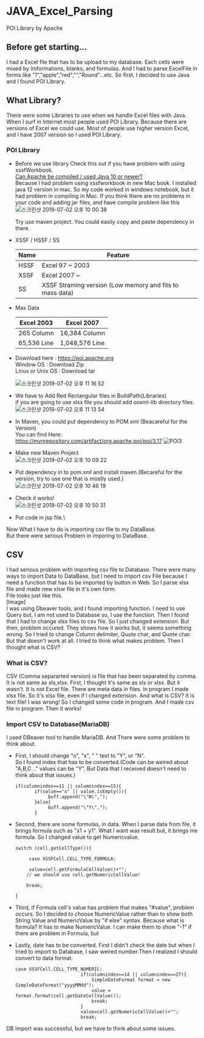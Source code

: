 # JAVA_Excel_Parsing
POI Library by Apache

## Before get starting...
I had a Excel file that has to be upload to my database. 
Each cells were mixed by  imformations, blanks,
 and formulas. And I had to parse ExcelFile in forms
  like "1","apple","red","","Round"...etc. So first, 
  I decided to use Java and I found POI Library.

## What Library?
There were some Libraries to use when 
we handle Excel files with Java. When I 
surf in Internet most people used POI Library. 
Because there are versions of Excel we could use. 
Most of people use higher version Excel, and I have 2007 version so I used POI Library. 

### POI Library
- Before we use library
    Check this out if you have problem with using xssfWorkbook.\
    [Can Apache be compiled / used Java 10 or newer?](https://poi.apache.org/help/faq.html#faq-java10)\
    Because I had problem using xssfworkbook in new Mac book. I installed java 12 version in mac. 
    So my code worked in windows notebook, but it had problem in compiling in Mac.
    If you think there are no problems in your code and adding jar files, and have compile problem like this
    ![스크린샷 2019-07-02 오후 10 00 38](https://user-images.githubusercontent.com/32008149/60514655-e5186a00-9d14-11e9-9f5a-eab1df34fae1.png)
    
    Try use maven project. You could easily copy and paste dependency in there.

- XSSF / HSSF / SS
  
  Name | Feature 
  ----- | ------      
  HSSF | Excel 97 ~ 2003
  XSSF | Excel 2007 ~
  SS   | XSSF Straming version (Low memory and fits to mass data)  
   
- Max Data

    Excel 2003 | Excel 2007 
    ----- | -----
    265 Column | 16,384 Column
    65,536 Line | 1,048,576 Line

- Download here : https://poi.apache.org \
Window OS : Download Zip\
Linux or Unix OS : Download tar

    ![스크린샷 2019-07-02 오후 11 16 52](https://user-images.githubusercontent.com/32008149/60519967-886e7c80-9d1f-11e9-8bf6-d4a4221b5afe.png)
- We have to Add Red Rectangular files in BuildPath(Libraries)\
if you are going to use xlsx file you should add ooxml-lib directory files.
    ![스크린샷 2019-07-02 오후 11 13 54](https://user-images.githubusercontent.com/32008149/60519806-3cbbd300-9d1f-11e9-960a-b9e905540000.png)

- In Maven, you could put dependency to POM.xml (Beacareful for the Version)\
You can find Here: https://mvnrepository.com/artifact/org.apache.poi/poi/3.17
    ![POI3](https://user-images.githubusercontent.com/32008149/60109311-1937dc00-97a5-11e9-8ef5-db98598edaad.PNG)

- Make new Maven Project\
    ![스크린샷 2019-07-02 오후 10 09 22](https://user-images.githubusercontent.com/32008149/60515203-180f2d80-9d16-11e9-881e-960d3d0c3fe4.png)

- Put dependency in to pom.xml and install maven.(Becareful for the version, try to use one that is mostly used.) 
    ![스크린샷 2019-07-02 오후 10 46 19](https://user-images.githubusercontent.com/32008149/60517857-5b1fcf80-9d1b-11e9-93f2-946ca674d862.png)

- Check it works!\
    ![스크린샷 2019-07-02 오후 10 50 31](https://user-images.githubusercontent.com/32008149/60518118-d6818100-9d1b-11e9-88bc-716f5217d214.png)

- Put code in jsp file.\
    
Now What I have to do is importing csv file to my DataBase.\
But there were serious Problem in imporing to DataBase.

## CSV
I had serious problem with importing csv file to Database.
There were many ways to import Data to DataBase, but I need
 to import csv File because I need a function that has to be 
 imported by button in Web. So I parse xlsx file and made new 
 xlsw file in it's own form.  
File looks just like this.  
[Image]  
I was using Dbeaver tools, and I found importing function. 
I need to use Query but, I am not used to Database so, 
I use the function. Then I found that I had to change xlsx files 
to csv file. So I just changed extension. But then, problem occured.
They shows how it works but, it seems something wrong.
So I tried to change Column delimiter, Quote char, and Quote char. 
But that doesn't work at all. I tried to think what makes problem. 
Then I thought what is CSV?

### What is CSV?
CSV (Comma separarted version) is file that has been separated 
by comma. It is not same as xls,xlsx. First, I thought it's same 
as xls or xlsx. But it wasn't. It is not Excel file. There are meta 
data in files. In program I made xlsx file. So it's xlsx file, even 
if I changed extension. And what is CSV? It is text file! I was wrong! 
So I changed some code in program. And I made csv file in program. 
Then it works! 

### Import CSV to Database(MariaDB)
I used DBeaver tool to handle MariaDB. And There were some 
problem to think about. 
- First, I should change "o", "x", " " text to "Y", or "N".  
So I found index that has to be converted.(Code can be weired about "A,B,C .." values can be "Y", But Data that I 
received doesn't need to think about that issues.)
  ~~~
  if(columnindex==11 || columnindex==15){                   		 
         if(value=="x" || value.isEmpty()){
              buff.append("\"N\","); 
         }else{
              buff.append("\"Y\",");                 			
         } 
  ~~~
- Second, there are some formulas, in data. When I parse data from file, it brings formula such as "x1 + y1".
What I want was result but, it brings me formula. So I changed value to get Numericvalue. 
    ```
    switch (cell.getCellType()){  
    
         case XSSFCell.CELL_TYPE_FORMULA:                        
    
    	 value=cell.getFormulaCellValue()+"";
    	// we should use cell.getNumericCellValue!
    
    	break;
    		                        
    }
   ``` 
- Third, if Formula cell's value has problem that makes "#value", 
         problem occurs. So I decided to choose NumericValue rather than to 
         show both String Value and NumericValue by "if else" syntax. Because what is formula? It has to make
         NumericValue. I can make them to show "-1" if there are problem in Formula, but 
         
- Lastly, date has to be converted. First I didn't check the date but when I tried to import to Database, I saw weired number.Then
I realized I should convert to data format. 
    ```
    case XSSFCell.CELL_TYPE_NUMERIC:
                        	if(columnindex==14 || columnindex==27){
                        		SimpleDateFormat format = new SimpleDateFormat("yyyyMMdd");
                        		value = format.format(cell.getDateCellValue());
                        		break;
                        	}
                            value=cell.getNumericCellValue()+"";
                            break;

    ```         
DB Import was successful, but we have to think about some issues.

